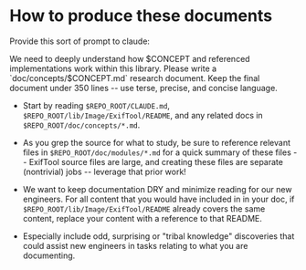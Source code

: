 # How to produce these documents

Provide this sort of prompt to claude:

We need to deeply understand how $CONCEPT and referenced implementations work
within this library. Please write a `doc/concepts/$CONCEPT.md` research
document. Keep the final document under 350 lines -- use terse, precise, and
concise language.

- Start by reading `$REPO_ROOT/CLAUDE.md`,
  `$REPO_ROOT/lib/Image/ExifTool/README`, and any related docs in
  `$REPO_ROOT/doc/concepts/*.md`.

- As you grep the source for what to study, be sure to reference relevant files
  in `$REPO_ROOT/doc/modules/*.md` for a quick summary of these files --
  ExifTool source files are large, and creating these files are separate
  (nontrivial) jobs -- leverage that prior work!

- We want to keep documentation DRY and minimize reading for our new engineers.
  For all content that you would have included in in your doc, if
  `$REPO_ROOT/lib/Image/ExifTool/README` already covers the same content,
  replace your content with a reference to that README.

- Especially include odd, surprising or "tribal knowledge" discoveries that
  could assist new engineers in tasks relating to what you are documenting.
